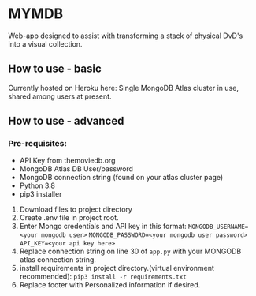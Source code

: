 # MYMDB
Web-app designed to assist with transforming a stack of physical DvD's into a visual collection. 

## How to use - basic
Currently hosted on Heroku here:
Single MongoDB Atlas cluster in use, shared among users at present. 

## How to use - advanced
### Pre-requisites:
- API Key from themoviedb.org
- MongoDB Atlas DB User/password
- MongoDB connection string (found on your atlas cluster page)
- Python 3.8
- pip3 installer

1. Download files to project directory
2. Create .env file in project root. 
3. Enter Mongo credentials and API key in this format: 
`MONGODB_USERNAME=<your mongodb user>`
`MONGODB_PASSWORD=<your mongodb user password>`
`API_KEY=<your api key here>`
4. Replace connection string on line 30 of `app.py` with your MONGODB atlas connection string. 
5. install requirements in project directory.(virtual environment recommended):
`pip3 install -r requirements.txt`
6. Replace footer with Personalized information if desired. 

